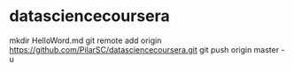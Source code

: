 # datasciencecoursera
mkdir HelloWord.md
git remote add origin https://github.com/PilarSC/datasciencecoursera.git
git push origin master -u
